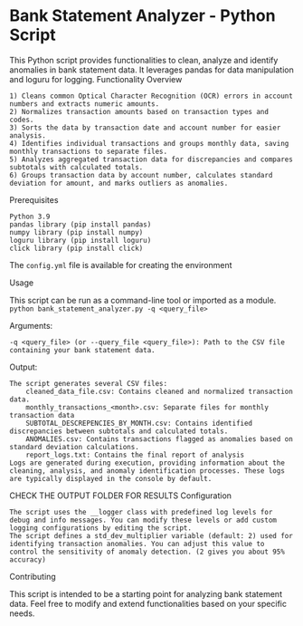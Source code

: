 # Bank Statement Analyzer - Python Script

This Python script provides functionalities to clean, analyze and identify anomalies in bank statement data. It leverages pandas for data manipulation and loguru for logging.
Functionality Overview

    1) Cleans common Optical Character Recognition (OCR) errors in account numbers and extracts numeric amounts.
    2) Normalizes transaction amounts based on transaction types and codes.
    3) Sorts the data by transaction date and account number for easier analysis.
    4) Identifies individual transactions and groups monthly data, saving monthly transactions to separate files.
    5) Analyzes aggregated transaction data for discrepancies and compares subtotals with calculated totals.
    6) Groups transaction data by account number, calculates standard deviation for amount, and marks outliers as anomalies.

Prerequisites

    Python 3.9
    pandas library (pip install pandas)
    numpy library (pip install numpy)
    loguru library (pip install loguru)
    click library (pip install click)

The `config.yml` file is available for creating the environment

Usage

This script can be run as a command-line tool or imported as a module.
`python bank_statement_analyzer.py -q <query_file>`

Arguments:

    -q <query_file> (or --query_file <query_file>): Path to the CSV file containing your bank statement data.

Output:

    The script generates several CSV files:
        cleaned_data_file.csv: Contains cleaned and normalized transaction data.
        monthly_transactions_<month>.csv: Separate files for monthly transaction data
        SUBTOTAL_DESCREPENCIES_BY_MONTH.csv: Contains identified discrepancies between subtotals and calculated totals.
        ANOMALIES.csv: Contains transactions flagged as anomalies based on standard deviation calculations.
        report_logs.txt: Contains the final report of analysis
    Logs are generated during execution, providing information about the cleaning, analysis, and anomaly identification processes. These logs are typically displayed in the console by default.
CHECK THE OUTPUT FOLDER FOR RESULTS
Configuration

    The script uses the __logger class with predefined log levels for debug and info messages. You can modify these levels or add custom logging configurations by editing the script.
    The script defines a std_dev_multiplier variable (default: 2) used for identifying transaction anomalies. You can adjust this value to control the sensitivity of anomaly detection. (2 gives you about 95% accuracy)

Contributing

This script is intended to be a starting point for analyzing bank statement data. Feel free to modify and extend functionalities based on your specific needs.
